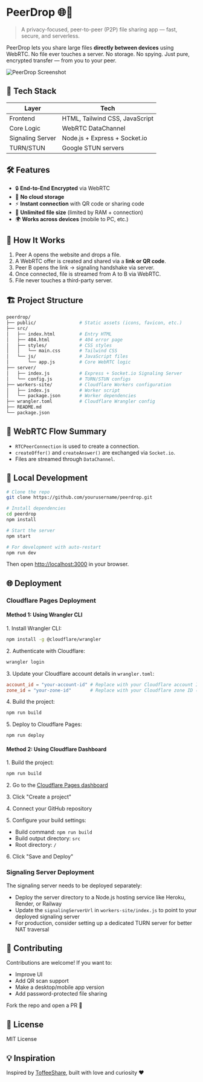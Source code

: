 # PeerDrop 🌐💨

> A privacy-focused, peer-to-peer (P2P) file sharing app — fast, secure, and serverless.

PeerDrop lets you share large files **directly between devices** using WebRTC. No file ever touches a server. No storage. No spying. Just pure, encrypted transfer — from you to your peer.

![PeerDrop Screenshot](https://via.placeholder.com/800x400?text=PeerDrop+Screenshot)

## 🔧 Tech Stack

| Layer | Tech |
|------|------|
| Frontend | HTML, Tailwind CSS, JavaScript |
| Core Logic | WebRTC DataChannel |
| Signaling Server | Node.js + Express + Socket.io |
| TURN/STUN | Google STUN servers |

## 🛠 Features

- 🔒 **End-to-End Encrypted** via WebRTC
- 🚫 **No cloud storage**
- ⚡ **Instant connection** with QR code or sharing code
- 📁 **Unlimited file size** (limited by RAM + connection)
- 🌍 **Works across devices** (mobile to PC, etc.)

## 🚀 How It Works

1. Peer A opens the website and drops a file.
2. A WebRTC offer is created and shared via a **link or QR code**.
3. Peer B opens the link → signaling handshake via server.
4. Once connected, file is streamed from A to B via WebRTC.
5. File never touches a third-party server.

## 🏗️ Project Structure

```bash
peerdrop/
├── public/                # Static assets (icons, favicon, etc.)
├── src/
│   ├── index.html         # Entry HTML
│   ├── 404.html           # 404 error page
│   ├── styles/            # CSS styles
│   │   └── main.css       # Tailwind CSS
│   └── js/                # JavaScript files
│       └── app.js         # Core WebRTC logic
├── server/
│   ├── index.js           # Express + Socket.io Signaling Server
│   └── config.js          # TURN/STUN configs
├── workers-site/          # Cloudflare Workers configuration
│   ├── index.js           # Worker script
│   └── package.json       # Worker dependencies
├── wrangler.toml          # Cloudflare Wrangler config
├── README.md
└── package.json
```

## 🧠 WebRTC Flow Summary

- `RTCPeerConnection` is used to create a connection.
- `createOffer()` and `createAnswer()` are exchanged via `Socket.io`.
- Files are streamed through `DataChannel`.

## 🧪 Local Development

```bash
# Clone the repo
git clone https://github.com/yourusername/peerdrop.git

# Install dependencies
cd peerdrop
npm install

# Start the server
npm start

# For development with auto-restart
npm run dev
```

Then open [http://localhost:3000](http://localhost:3000) in your browser.

## 🌐 Deployment

### Cloudflare Pages Deployment

#### Method 1: Using Wrangler CLI

1\. Install Wrangler CLI:

```bash
npm install -g @cloudflare/wrangler
```

2\. Authenticate with Cloudflare:

```bash
wrangler login
```

3\. Update your Cloudflare account details in `wrangler.toml`:

```toml
account_id = "your-account-id" # Replace with your Cloudflare account ID
zone_id = "your-zone-id"       # Replace with your Cloudflare zone ID (if applicable)
```

4\. Build the project:

```bash
npm run build
```

5\. Deploy to Cloudflare Pages:

```bash
npm run deploy
```

#### Method 2: Using Cloudflare Dashboard

1\. Build the project:

```bash
npm run build
```

2\. Go to the [Cloudflare Pages dashboard](https://dash.cloudflare.com/?to=/:account/pages)

3\. Click "Create a project"

4\. Connect your GitHub repository

5\. Configure your build settings:

- Build command: `npm run build`
- Build output directory: `src`
- Root directory: `/`

6\. Click "Save and Deploy"

### Signaling Server Deployment

The signaling server needs to be deployed separately:

- Deploy the server directory to a Node.js hosting service like Heroku, Render, or Railway
- Update the `signalingServerUrl` in `workers-site/index.js` to point to your deployed signaling server
- For production, consider setting up a dedicated TURN server for better NAT traversal

## 🤝 Contributing

Contributions are welcome! If you want to:

- Improve UI
- Add QR scan support
- Make a desktop/mobile app version
- Add password-protected file sharing

Fork the repo and open a PR 🚀

## 📜 License

MIT License

## 💡 Inspiration

Inspired by [ToffeeShare](https://toffeeshare.com), built with love and curiosity ❤️
